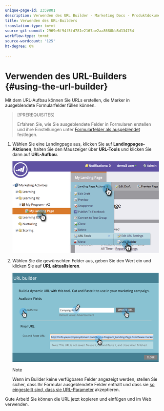 ```yaml
---
unique-page-id: 2359801
description: Verwenden des URL Builder - Marketing Docs - Produktdokumentation
title: Verwenden des URL-Builders
translation-type: tm+mt
source-git-commit: 2969e6f94f5fd781e2167ae2aa8680bb8d134754
workflow-type: tm+mt
source-wordcount: '125'
ht-degree: 0%

---
```



# Verwenden des URL-Builders {#using-the-url-builder}

Mit dem URL-Aufbau können Sie URLs erstellen, die Marker in ausgeblendete Formularfelder füllen können.

>[!PREREQUISITES]
>
>Erfahren Sie, wie Sie ausgeblendete Felder in Formularen erstellen und ihre Einstellungen unter [Formularfelder als ausgeblendet](/help/marketo/product-docs/demand-generation/forms/form-fields/set-a-form-field-as-hidden.md) festlegen.

1. Wählen Sie eine Landingpage aus, klicken Sie auf **Landingpages-Aktionen**, halten Sie den Mauszeiger über **URL-Tools** und klicken Sie dann auf **URL-Aufbau**.

   ![](assets/image2014-9-18-13-3a5-3a19.png)

1. Wählen Sie die gewünschten Felder aus, geben Sie den Wert ein und klicken Sie auf **URL aktualisieren**.

   ![](assets/image2014-9-18-13-3a5-3a28.png)

   >[!NOTE]
   >
   >Wenn im Builder keine verfügbaren Felder angezeigt werden, stellen Sie sicher, dass Ihr Formular ausgeblendete Felder enthält und dass sie [so eingestellt sind, dass sie URL-Parameter](/help/marketo/product-docs/demand-generation/forms/form-fields/set-a-hidden-form-field-value.md#url-parameter) akzeptieren.

Gute Arbeit! Sie können die URL jetzt kopieren und einfügen und im Web verwenden.
